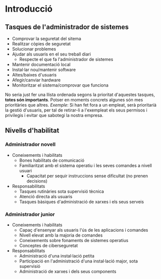 # Introducció

## Tasques de l'administrador de sistemes
* Comprovar la seguretat del sitema
* Realitzar còpies de seguretat
* Solucionar problemes
* Ajudar als usuaris en el seu treball diari
  * Respecte el que fa l'administrador de sistemes
* Mantenir documentació local
* Instal·lar nou/mantenir software
* Altes/baixes d'usuaris
* Afegir/canviar hardware
* Monitoritzar el sistema/comprovar que funciona

No seria just fer una llista ordenada segons la prioritat d'aquestes tasques, **totes són importants**. Potser en moments concrets algunes són mes prioritàries que altres. *Exemple*: Si han fet fora a un empleat, serà prioritarià la gestió d'usuaris, per tal de retirar-li a l'exempleat els seus permisos i privilegis i evitar que sabotegi la nostra empresa.

## Nivells d'habilitat
### Administrador novell
* Coneixements i habilitats
  * Bones habilitats de comunicació
  * Familiaritzat amb el sistema operatiu i les seves comandes a nivell usuari
    * Capacitat per sequir instruccions sense dificultat (no prenen decisions)
* Responsabilitats
  * Tasques rutinàries sota supervisió tècnica
  * Atenció directa als usuaris
  * Tasques bàsiques d'administració de xarxes i els seus serveis
### Administrador junior
* Coneixements i habilitats
  * Capaç d'ensenyar als usuaris l'ús de les aplicacions i comandes
  * Nivell elevat amb la majoria de comandes
  * Coneixements sobre fonaments de sistemes operatius
  * Conceptes de ciberseguretat
* Responsabilitats
  * Administració d'una instal·lació petita
  * Participació en l'administració d'una instal·lació major, sota supervisió
  * Administració de xarxes i dels seus components


